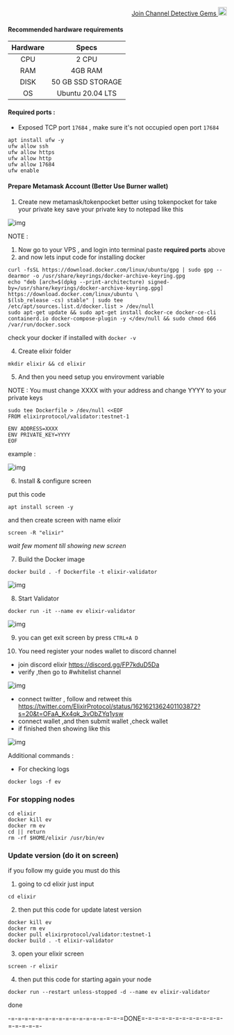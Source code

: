 <p align="right">
<html>
   <body>
      <a href="https://t.me/detective_gems/">
         Join Channel Detective Gems  <img alt="Detective Gems"src="https://user-images.githubusercontent.com/48665887/191190210-b1c14331-4bd5-45ae-a271-e4f967ad7e45.png"
         width="20" height="20">
      </a>
   </body>
</html>
</p>

#### Recommended hardware requirements

| Hardware |       Specs       |
| :------: | :---------------: |
|   CPU    |       2 CPU       |
|   RAM    |      4GB RAM      |
|   DISK   | 50 GB SSD STORAGE |
|    OS    | Ubuntu 20.04 LTS  |

#### Required ports :

- Exposed TCP port `17684` , make sure it's not occupied
  open port `17684`

```
apt install ufw -y
ufw allow ssh
ufw allow https
ufw allow http
ufw allow 17684
ufw enable
```

#### Prepare Metamask Account (Better Use Burner wallet)

1. Create new metamask/tokenpocket
   better using tokenpocket for take your private key
   save your private key to notepad like this

![img](image/Screenshot_1.png)

NOTE :

1. Now go to your VPS , and login into terminal paste **required ports** above
2. and now lets input code for installing docker

```
curl -fsSL https://download.docker.com/linux/ubuntu/gpg | sudo gpg --dearmor -o /usr/share/keyrings/docker-archive-keyring.gpg
echo "deb [arch=$(dpkg --print-architecture) signed-by=/usr/share/keyrings/docker-archive-keyring.gpg] https://download.docker.com/linux/ubuntu \
$(lsb_release -cs) stable" | sudo tee /etc/apt/sources.list.d/docker.list > /dev/null
sudo apt-get update && sudo apt-get install docker-ce docker-ce-cli containerd.io docker-compose-plugin -y </dev/null && sudo chmod 666 /var/run/docker.sock
```

check your docker if installed with `docker -v`

4. Create elixir folder

```
mkdir elixir && cd elixir
```

5. And then you need setup you envirovment variable

NOTE :
You must change XXXX with your address
and change YYYY to your private keys

```
sudo tee Dockerfile > /dev/null <<EOF
FROM elixirprotocol/validator:testnet-1

ENV ADDRESS=XXXX
ENV PRIVATE_KEY=YYYY
EOF
```

example :

![img](./image/Screenshot_2.png)

6. Install & configure screen

put this code

```
apt install screen -y
```

and then create screen with name elixir

```
screen -R "elixir"
```

_wait few moment till showing new screen_

7. Build the Docker image

```
docker build . -f Dockerfile -t elixir-validator
```

![img](./image/photo_2023-02-07_11-23-28.jpg)

8. Start Validator

```
docker run -it --name ev elixir-validator
```

![img](image/photo_2023-02-07_11-24-11.jpg)

9. you can get exit screen by press `CTRL+A D`

10. You need register your nodes wallet to discord channel

- join discord elixir https://discord.gg/FP7kduD5Da
- verify ,then go to #whitelist channel

![img](image/Screenshot_3.png)

- connect twitter , follow and retweet this https://twitter.com/ElixirProtocol/status/1621621362401103872?s=20&t=OFaA_Kx4qk_3vObZYq1ysw
- connect wallet ,and then submit wallet ,check wallet
- if finished then showing like this

![img](image/Screenshot_4.png)

Additional commands :

- For checking logs

```
docker logs -f ev
```

### For stopping nodes

```
cd elixir
docker kill ev
docker rm ev
cd || return
rm -rf $HOME/elixir /usr/bin/ev
```

### Update version (do it on screen)

if you follow my guide you must do this

1. going to cd elixir just input

```
cd elixir
```

2. then put this code for update latest version

```
docker kill ev
docker rm ev
docker pull elixirprotocol/validator:testnet-1
docker build . -t elixir-validator
```

3. open your elixir screen

```
screen -r elixir
```

4. then put this code for starting again your node

```
docker run --restart unless-stopped -d --name ev elixir-validator
```

done

-=-=-=-=-=-=-=-=-=-=-=-=-=-=-=-=-=DONE=-=-=-=-=-=-=-=-=-=-=-=-=-=-=-=-=-
